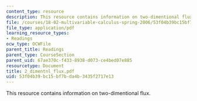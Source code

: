 ```yaml
---
content_type: resource
description: This resource contains information on two-dimentional flux.
file: /courses/18-02-multivariable-calculus-spring-2006/53f04b39bc15bf7bda4b3435f2717e13_2_dimentnl_flux.pdf
file_type: application/pdf
learning_resource_types:
- Readings
ocw_type: OCWFile
parent_title: Readings
parent_type: CourseSection
parent_uid: 67ae370c-f433-8938-d073-ce4bed07e885
resourcetype: Document
title: 2_dimentnl_flux.pdf
uid: 53f04b39-bc15-bf7b-da4b-3435f2717e13
---
```

This resource contains information on two-dimentional flux.

